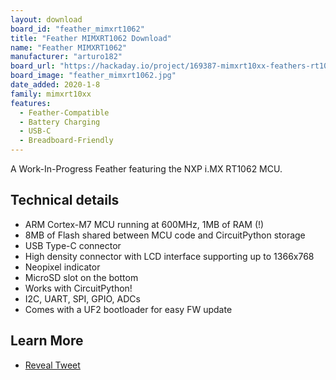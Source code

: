 ```yaml
---
layout: download
board_id: "feather_mimxrt1062"
title: "Feather MIMXRT1062 Download"
name: "Feather MIMXRT1062"
manufacturer: "arturo182"
board_url: "https://hackaday.io/project/169387-mimxrt10xx-feathers-rt1011-and-rt1062"
board_image: "feather_mimxrt1062.jpg"
date_added: 2020-1-8
family: mimxrt10xx
features:
  - Feather-Compatible
  - Battery Charging
  - USB-C
  - Breadboard-Friendly
---
```


A Work-In-Progress Feather featuring the NXP i.MX RT1062 MCU.

## Technical details

- ARM Cortex-M7 MCU running at 600MHz, 1MB of RAM (!)
- 8MB of Flash shared between MCU code and CircuitPython storage
- USB Type-C connector
- High density connector with LCD interface supporting up to 1366x768
- Neopixel indicator
- MicroSD slot on the bottom
- Works with CircuitPython!
- I2C, UART, SPI, GPIO, ADCs
- Comes with a UF2 bootloader for easy FW update

## Learn More
* [Reveal Tweet](https://twitter.com/arturo182/status/1199841134253682690)
